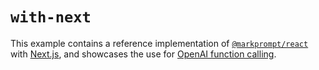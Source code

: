 # `with-next`

This example contains a reference implementation of
[`@markprompt/react`](../../packages/react/README.md) with
[Next.js](https://nextjs.org), and showcases the use for [OpenAI function calling](https://platform.openai.com/docs/guides/function-calling).